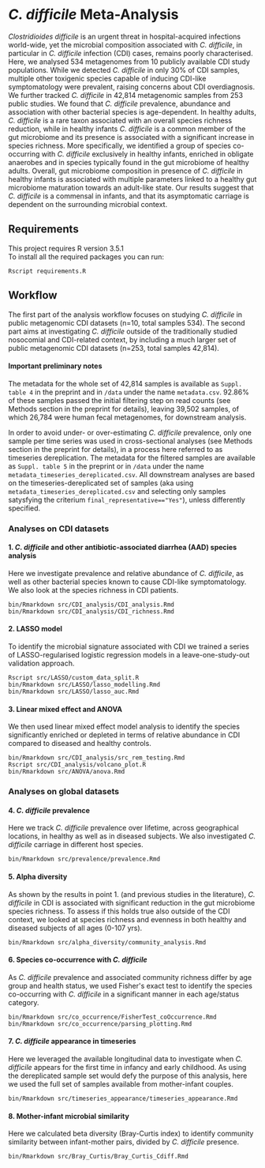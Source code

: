 # *C. difficile* Meta-Analysis

*Clostridioides difficile* is an urgent threat in hospital-acquired infections world-wide, yet the microbial composition associated with *C. difficile*, in particular in *C. difficile* infection (CDI) cases, remains poorly characterised. Here, we analysed 534 metagenomes from 10 publicly available CDI study populations. While we detected *C. difficile* in only 30% of CDI samples, multiple other toxigenic species capable of inducing CDI-like symptomatology were prevalent, raising concerns about CDI overdiagnosis. We further tracked *C. difficile* in 42,814 metagenomic samples from 253 public studies. We found that *C. difficile* prevalence, abundance and association with other bacterial species is age-dependent. In healthy adults, *C. difficile* is a rare taxon associated with an overall species richness reduction, while in healthy infants *C. difficile* is a common member of the gut microbiome and its presence is associated with a significant increase in species richness. More specifically, we identified a group of species co-occurring with *C. difficile* exclusively in healthy infants, enriched in obligate anaerobes and in species typically found in the gut microbiome of healthy adults. Overall, gut microbiome composition in presence of *C. difficile* in healthy infants is associated with multiple parameters linked to a healthy gut microbiome maturation towards an adult-like state. Our results suggest that *C. difficile* is a commensal in infants, and that its asymptomatic carriage is dependent on the surrounding microbial context.

## Requirements

This project requires R version 3.5.1   
To install all the required packages you can run:

`Rscript requirements.R`

## Workflow

The first part of the analysis workflow focuses on studying *C. difficile* in public metagenomic CDI datasets (n=10, total samples 534). 
The second part aims at investigating *C. difficile* outside of the traditionally studied nosocomial and CDI-related context, by including a much larger set of public metagenomic CDI datasets (n=253, total samples 42,814). 

#### Important preliminary notes
The metadata for the whole set of 42,814 samples is available as `Suppl. table 4` in the preprint and in `/data` under the name `metadata.csv`. 92.86% of these samples passed the initial filtering step on read counts (see Methods section in the preprint for details), leaving 39,502 samples, of which 26,784 were human fecal metagenomes, for downstream analysis.

In order to avoid under- or over-estimating *C. difficile* prevalence, only one sample per time series was used in cross-sectional analyses (see Methods section in the preprint for details), in a process here referred to as timeseries dereplication. The metadata for the filtered samples are available as `Suppl. table 5` in the preprint or in `/data` under the name `metadata_timeseries_dereplicated.csv`. All downstream analyses are based on the timeseries-dereplicated set of samples (aka using `metadata_timeseries_dereplicated.csv` and selecting only samples satysfying the criterium `final_representative=="Yes"`), unless differently specified.  

### Analyses on CDI datasets

#### 1. *C. difficile* and other antibiotic-associated diarrhea (AAD) species analysis
Here we investigate prevalence and relative abundance of *C. difficile*, as well as other bacterial species known to cause CDI-like symptomatology. We also look at the species richness in CDI patients.

`bin/Rmarkdown src/CDI_analysis/CDI_analysis.Rmd`  
`bin/Rmarkdown src/CDI_analysis/CDI_richness.Rmd`

#### 2. LASSO model
To identify the microbial signature associated with CDI we trained a series of LASSO-regularised logistic regression models in a leave-one-study-out validation approach.

`Rscript src/LASSO/custom_data_split.R`  
`bin/Rmarkdown src/LASSO/lasso_modelling.Rmd`  
`bin/Rmarkdown src/LASSO/lasso_auc.Rmd`  

#### 3. Linear mixed effect and ANOVA
We then used linear mixed effect model analysis to identify the species significantly enriched or depleted in terms of relative abundance in CDI compared to diseased and healthy controls.

`bin/Rmarkdown src/CDI_analysis/src_rem_testing.Rmd`  
`Rscript src/CDI_analysis/volcano_plot.R`   
`bin/Rmarkdown src/ANOVA/anova.Rmd`

### Analyses on global datasets

#### 4. *C. difficile* prevalence 
Here we track *C. difficile* prevalence over lifetime, across geographical locations, in healthy as well as in diseased subjects. We also investigated *C. difficile* carriage in different host species.

`bin/Rmarkdown src/prevalence/prevalence.Rmd`

#### 5. Alpha diversity 
As shown by the results in point 1. (and previous studies in the literature), *C. difficile* in CDI is associated with significant reduction in the gut microbiome species richness. To assess if this holds true also outside of the CDI context, we looked at species richness and evenness in both healthy and diseased subjects of all ages (0-107 yrs). 

`bin/Rmarkdown src/alpha_diversity/community_analysis.Rmd`

#### 6. Species co-occurrence with *C. difficile* 
As *C. difficile* prevalence and associated community richness differ by age group and health status, we used Fisher's exact test to identify the species co-occurring with *C. difficile* in a significant manner in each age/status category.    

`bin/Rmarkdown src/co_occurrence/FisherTest_coOccurrence.Rmd`  
`bin/Rmarkdown src/co_occurrence/parsing_plotting.Rmd`

#### 7. *C. difficile* appearance in timeseries 
Here we leveraged the available longitudinal data to investigate when *C. difficile* appears for the first time in infancy and early childhood. As using the dereplicated sample set would defy the purpose of this analysis, here we used the full set of samples available from mother-infant couples.

`bin/Rmarkdown src/timeseries_appearance/timeseries_appearance.Rmd`

#### 8. Mother-infant microbial similarity
Here we calculated beta diversity (Bray-Curtis index) to identify community similarity between infant-mother pairs, divided by *C. difficile* presence.  

`bin/Rmarkdown src/Bray_Curtis/Bray_Curtis_Cdiff.Rmd`


